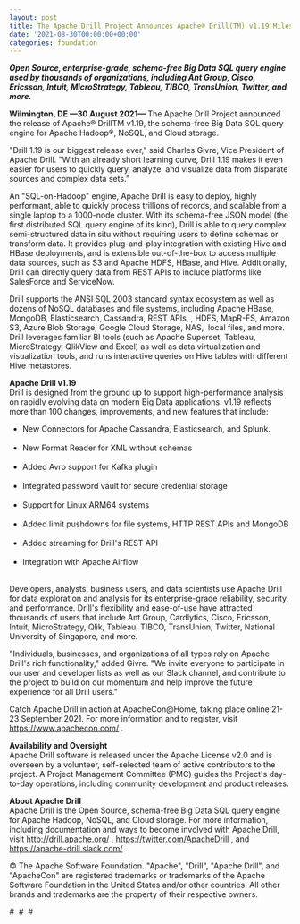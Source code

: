 ```yaml
---
layout: post
title: The Apache Drill Project Announces Apache® Drill(TM) v1.19 Milestone Release
date: '2021-08-30T00:00:00+00:00'
categories: foundation
---
```

<p><b><i>Open Source, enterprise-grade, schema-free Big Data SQL query engine used by thousands of organizations, including Ant Group, Cisco, Ericsson, Intuit, MicroStrategy, Tableau, TIBCO, TransUnion, Twitter, and more.</i></b></p><p><b>Wilmington, DE —30 August 2021—</b> The Apache Drill Project announced the release of Apache® DrillTM v1.19, the schema-free Big Data SQL query engine for Apache Hadoop®, NoSQL, and Cloud storage.</p><p>"Drill 1.19 is our biggest release ever," said Charles Givre, Vice President of Apache Drill. "With an already short learning curve, Drill 1.19 makes it even easier for users to quickly query, analyze, and visualize data from disparate sources and complex data sets.”</p><p>An "SQL-on-Hadoop" engine, Apache Drill is easy to deploy, highly performant, able to quickly process trillions of records, and scalable from a single laptop to a 1000-node cluster. With its schema-free JSON model (the first distributed SQL query engine of its kind), Drill is able to query complex semi-structured data in situ without requiring users to define schemas or transform data. It provides plug-and-play integration with existing Hive and HBase deployments, and is extensible out-of-the-box to access multiple data sources, such as S3 and Apache HDFS, HBase, and Hive. Additionally, Drill can directly query data from REST APIs to include platforms like SalesForce and ServiceNow.&nbsp;</p><p>Drill supports the ANSI SQL 2003 standard syntax ecosystem as well as dozens of NoSQL databases and file systems, including Apache HBase, MongoDB, Elasticsearch, Cassandra, REST APIs, , HDFS, MapR-FS, Amazon S3, Azure Blob Storage, Google Cloud Storage, NAS,&nbsp; local files, and more. Drill leverages familiar BI tools (such as Apache Superset, Tableau, MicroStrategy, QlikView and Excel) as well as data virtualization and visualization tools, and runs interactive queries on Hive tables with different Hive metastores.</p><p><b>Apache Drill v1.19<br></b>Drill is designed from the ground up to support high-performance analysis on rapidly evolving data on modern Big Data applications. v1.19 reflects more than 100 changes, improvements, and new features that include:</p><ul><li>New Connectors for Apache Cassandra, Elasticsearch, and Splunk.<br><br></li><li>New Format Reader for XML without schemas<br><br></li><li>Added Avro support for Kafka plugin<br><br></li><li>Integrated password vault for secure credential storage<br><br></li><li>Support for Linux ARM64 systems<br><br></li><li>Added limit pushdowns for file systems, HTTP REST APIs and MongoDB<br><br></li><li>Added streaming for Drill's REST API<br><br></li><li>Integration with Apache Airflow</li></ul><p><br>Developers, analysts, business users, and data scientists use Apache Drill for data exploration and analysis for its enterprise-grade reliability, security, and performance. Drill's flexibility and ease-of-use have attracted thousands of users that include Ant Group, Cardlytics, Cisco, Ericsson, Intuit, MicroStrategy, Qlik, Tableau, TIBCO, TransUnion, Twitter, National University of Singapore, and more.<br></p><p>"Individuals, businesses, and organizations of all types rely on Apache Drill's rich functionality," added Givre. "We invite everyone to participate in our user and developer lists as well as our Slack channel, and contribute to the project to build on our momentum and help improve the future experience for all Drill users."</p><p>Catch Apache Drill in action at ApacheCon@Home, taking place online 21-23 September 2021. For more information and to register, visit <a href="https://www.apachecon.com/" target="_blank">https://www.apachecon.com/</a> .</p><p><b>Availability and Oversight<br></b>Apache Drill software is released under the Apache License v2.0 and is overseen by a volunteer, self-selected team of active contributors to the project. A Project Management Committee (PMC) guides the Project's day-to-day operations, including community development and product releases.</p><p><b>About Apache Drill<br></b>Apache Drill is the Open Source, schema-free Big Data SQL query engine for Apache Hadoop, NoSQL, and Cloud storage. For more information, including documentation and ways to become involved with Apache Drill, visit <a href="http://drill.apache.org/" target="_blank" style="background-color: rgb(255, 255, 255);">http://drill.apache.org/</a> , <a href="https://twitter.com/ApacheDrill" target="_blank" style="background-color: rgb(255, 255, 255);">https://twitter.com/ApacheDrill</a> , and <a href="https://apache-drill.slack.com/" target="_blank" style="background-color: rgb(255, 255, 255);">https://apache-drill.slack.com/</a> .</p><p>© The Apache Software Foundation. "Apache", "Drill", "Apache Drill", and "ApacheCon" are registered trademarks or trademarks of the Apache Software Foundation in the United States and/or other countries. All other brands and trademarks are the property of their respective owners.</p><p>#&nbsp; #&nbsp; #</p>
